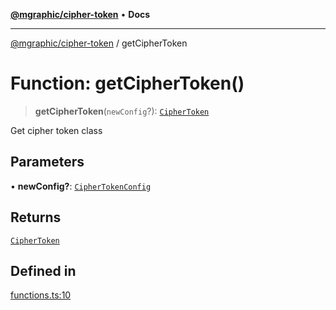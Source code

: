 [**@mgraphic/cipher-token**](../README.md) • **Docs**

***

[@mgraphic/cipher-token](../globals.md) / getCipherToken

# Function: getCipherToken()

> **getCipherToken**(`newConfig`?): [`CipherToken`](../classes/CipherToken.md)

Get cipher token class

## Parameters

• **newConfig?**: [`CipherTokenConfig`](../classes/CipherTokenConfig.md)

## Returns

[`CipherToken`](../classes/CipherToken.md)

## Defined in

[functions.ts:10](https://github.com/mgraphic/cipher-token/blob/fc62126e1d3f555d007122c7a34acccb9b74a009/src/functions.ts#L10)
